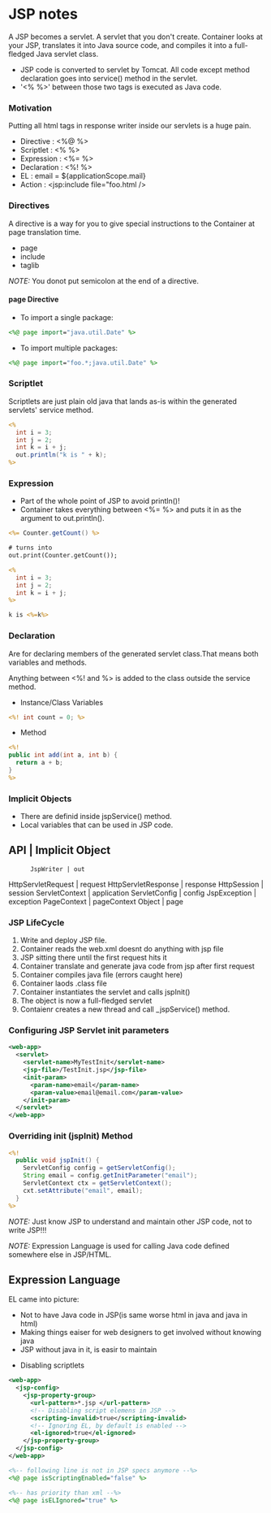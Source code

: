 # JSP notes
A JSP becomes a servlet. A servlet that you don't create. Container looks at
your JSP, translates it into Java source code, and compiles it into a
full-fledged Java servlet class.

- JSP code is converted to servlet by Tomcat. All code except method declaration
  goes into service() method in the servlet.
- '<% %>' between those two tags is executed as Java code.

### Motivation
Putting all html tags in response writer inside our servlets is a huge pain.

* Directive   :  <%@ %>
* Scriptlet   :  <%  %>
* Expression  :  <%= %>
* Declaration :  <%! %>
* EL          :  email = ${applicationScope.mail}
* Action      :  <jsp:include file="foo.html />

### Directives
A directive is a way for you to give special instructions to the Container at
page translation time.

- page
- include
- taglib

*NOTE:* You donot put semicolon at the end of a directive.

#### page Directive
- To import a single package:
```jsp
<%@ page import="java.util.Date" %>
```

- To import multiple packages:
```jsp
<%@ page import="foo.*;java.util.Date" %>
```

### Scriptlet
Scriptlets are just plain old java that lands as-is within the generated
servlets' service method.

```jsp
<%
  int i = 3;
  int j = 2;
  int k = i + j;
  out.println("k is " + k);
%>
```
### Expression
- Part of the whole point of JSP to avoid println()!
- Container takes everything between <%= %> and puts it in as the argument to
  out.println().


```jsp
<%= Counter.getCount() %>

# turns into
out.print(Counter.getCount());
```

```jsp
<%
  int i = 3;
  int j = 2;
  int k = i + j;
%>

k is <%=k%>
```

### Declaration
Are for declaring members of the generated servlet class.That means both
variables and methods.

Anything between <%! and %> is added to the class outside the service method.

- Instance/Class Variables
```jsp
<%! int count = 0; %>
```
- Method
```jsp
<%!
public int add(int a, int b) {
  return a + b;  
}
%>
```

### Implicit Objects
- There are definid inside jspService() method.
- Local variables that can be used in JSP code.

API                 | Implicit Object
--------------------------------------
          JspWriter | out
 HttpServletRequest | request
HttpServletResponse | response
        HttpSession | session
     ServletContext | application
      ServletConfig | config
       JspException | exception
        PageContext | pageContext
             Object | page

### JSP LifeCycle
1. Write and deploy JSP file.
2. Container reads the web.xml doesnt do anything with jsp file
3. JSP sitting there until the first request hits it
4. Container translate and generate java code from jsp after first request
5. Container compiles java file (errors caught here)
6. Container laods .class file
7. Container instantiates the servlet and calls jspInit()
8. The object is now a full-fledged servlet
9. Contaienr creates a new thread and call \_jspService() method.

### Configuring JSP Servlet init parameters

```xml
<web-app>
  <servlet>
    <servlet-name>MyTestInit</servlet-name>
    <jsp-file>/TestInit.jsp</jsp-file>
    <init-param>
      <param-name>email</param-name>
      <param-value>email@email.com</param-value>
    </init-param>
  </servlet>
</web-app>
```

### Overriding init (jspInit) Method

```jsp
<%!
  public void jspInit() {
    ServletConfig config = getServletConfig();
    String email = config.getInitParameter("email");
    ServletContext ctx = getServletContext();
    cxt.setAttribute("email", email);
  }
%>
```

*NOTE:* Just know JSP to understand and maintain other JSP code, not to write JSP!!!

*NOTE:* Expression Language is used for calling Java code defined somewhere else
in JSP/HTML.

## Expression Language
EL came into picture:
- Not to have Java code in JSP(is same worse html in java and java in html)
- Making things eaiser for web designers to get involved without knowing java
- JSP without java in it, is easir to maintain

* Disabling scriptlets 

```xml
<web-app>
  <jsp-config>
    <jsp-property-group>
      <url-pattern>*.jsp </url-pattern>
      <!-- Disabling script elemens in JSP -->
      <scripting-invalid>true</scripting-invalid>
      <!-- Ignoring EL, by default is enabled -->
      <el-ignored>true</el-ignored>
    </jsp-property-group>
  </jsp-config>
</web-app>
```

```jsp
<%-- following line is not in JSP specs anymore --%>
<%@ page isScriptingEnabled="false" %>
```

```jsp
<%-- has priority than xml --%>
<%@ page isELIgnored="true" %>
```
